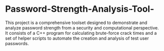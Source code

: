 # Password-Strength-Analysis-Tool-
This project is a comprehensive toolset designed to demonstrate and analyze password strength from a security and computational perspective. It consists of a C++ program for calculating brute-force crack times and a set of helper scripts to automate the creation and analysis of test user passwords.
